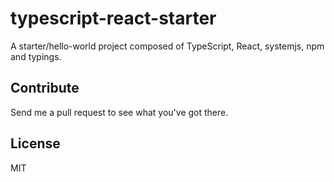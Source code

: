 # typescript-react-starter
A starter/hello-world project composed of TypeScript, React, systemjs, npm and typings.

## Contribute
Send me a pull request to see what you've got there.

## License
MIT
